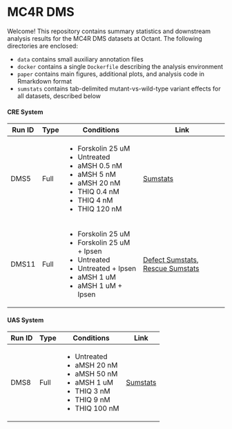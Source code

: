 # MC4R DMS 

Welcome! This repository contains summary statistics and downstream analysis results for the MC4R DMS datasets at Octant. The following directories are enclosed:

  -  `data` contains small auxiliary annotation files
  -  `docker` contains a single `Dockerfile` describing the analysis environment
  -  `paper` contains main figures, additional plots, and analysis code in Rmarkdown format
  -  `sumstats` contains tab-delimited mutant-vs-wild-type variant effects for all datasets, described below

#### CRE System

| Run ID | Type | Conditions | Link |
| ------- | ---- | ----------- | --- |
| DMS5 | Full | <ul><li>Forskolin 25 uM</li><li>Untreated</li><li>aMSH 0.5 nM</li><li>aMSH 5 nM</li><li>aMSH 20 nM</li><li>THIQ 0.4 nM</li><li>THIQ 4 nM</li><li>THIQ 120 nM</li></ul> | [Sumstats](./sumstats/MC4R-DMS5-Gs.tsv) |
| DMS11 | Full | <ul><li>Forskolin 25 uM</li><li>Forskolin 25 uM + Ipsen</li><li>Untreated</li><li>Untreated + Ipsen</li><li>aMSH 1 uM</li><li>aMSH 1 uM + Ipsen</li></ul> | [Defect Sumstats](./sumstats/MC4R-DMS11-DefectSumstats.tsv), [Rescue Sumstats](./sumstats/MC4R-DMS11-RescueSumstats.tsv) |

#### UAS System

| Run ID | Type | Conditions | Link |
| ------- | ---- | ----------- | --- |
| DMS8 | Full | <ul><li>Untreated</li><li>aMSH 20 nM</li><li>aMSH 50 nM</li><li>aMSH 1 uM</li><li>THIQ 3 nM</li><li>THIQ 9 nM</li><li>THIQ 100 nM</li></ul> | [Sumstats](./MC4R-DMS8-Gq.tsv) |

